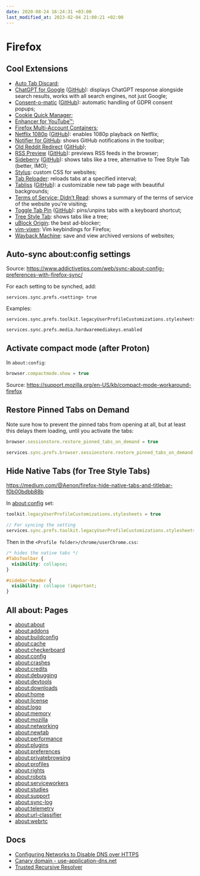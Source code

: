 ```yaml
---
date: 2020-08-24 16:24:31 +03:00
last_modified_at: 2023-02-04 21:00:21 +02:00
---
```


# Firefox

## Cool Extensions

- [Auto Tab Discard](https://addons.mozilla.org/en-US/firefox/addon/auto-tab-discard/);
- [ChatGPT for Google](https://addons.mozilla.org/en-US/firefox/addon/chatgpt-for-google/) ([GitHub](https://github.com/wong2/chatgpt-google-extension)): displays ChatGPT response alongside search results, works with all search engines, not just Google;
- [Consent-o-matic](https://addons.mozilla.org/en-US/firefox/addon/consent-o-matic/) ([GitHub](https://github.com/cavi-au/Consent-O-Matic)): automatic handling of GDPR consent popups;
- [Cookie Quick Manager](https://addons.mozilla.org/en-US/firefox/addon/cookie-quick-manager/);
- [Enhancer for YouTube™](https://addons.mozilla.org/en-US/firefox/addon/enhancer-for-youtube/);
- [Firefox Multi-Account Containers](https://addons.mozilla.org/en-US/firefox/addon/multi-account-containers/);
- [Netflix 1080p](https://addons.mozilla.org/en-US/firefox/addon/netflix-1080p-firefox/) ([GitHub](https://github.com/TheGoddessInari/netflix-1080p-firefox)): enables 1080p playback on Netflix;
- [Notifier for GitHub](https://addons.mozilla.org/en-US/firefox/addon/notifier-for-github/): shows GitHub notifications in the toolbar;
- [Old Reddit Redirect](https://addons.mozilla.org/en-US/firefox/addon/old-reddit-redirect/) ([GitHub](https://github.com/tom-james-watson/old-reddit-redirect));
- [RSS Preview](https://addons.mozilla.org/en-US/firefox/addon/rsspreview/) ([GitHub](https://github.com/aureliendavid/rsspreview)): previews RSS feeds in the browser;
- [Sideberry](https://addons.mozilla.org/en-US/firefox/addon/sidebery/) ([GitHub](https://github.com/mbnuqw/sidebery)): shows tabs like a tree, alternative to Tree Style Tab (better, IMO);
- [Stylus](https://addons.mozilla.org/en-US/firefox/addon/styl-us/): custom CSS for websites;
- [Tab Reloader](https://addons.mozilla.org/en-US/firefox/addon/tab-reloader/): reloads tabs at a specified interval;
- [Tabliss](https://addons.mozilla.org/en-US/firefox/addon/tabliss/) ([GitHub](https://github.com/joelshepherd/tabliss)): a customizable new tab page with beautiful backgrounds;
- [Terms of Service; Didn’t Read](https://addons.mozilla.org/en-US/firefox/addon/terms-of-service-didnt-read/): shows a summary of the terms of service of the website you're visiting;
- [Toggle Tab Pin](https://addons.mozilla.org/en-US/firefox/addon/toggle-pin-tab/) ([GitHub](https://github.com/andreicristianpetcu/toggle-pin-tab)): pins/unpins tabs with a keyboard shortcut;
- [Tree Style Tab](https://addons.mozilla.org/en-US/firefox/addon/tree-style-tab/): shows tabs like a tree;
- [uBlock Origin](https://addons.mozilla.org/en-US/firefox/addon/ublock-origin/): the best ad-blocker;
- [vim-vixen](https://github.com/ueokande/vim-vixen): Vim keybindings for Firefox;
- [Wayback Machine](https://addons.mozilla.org/en-US/firefox/addon/wayback-machine_new/): save and view archived versions of websites;

## Auto-sync about:config settings

Source:
<https://www.addictivetips.com/web/sync-about-config-preferences-with-firefox-sync/>

For each setting to be synched, add:

``` 
services.sync.prefs.<setting> true
```

Examples:

```
services.sync.prefs.toolkit.legacyUserProfileCustomizations.stylesheets

services.sync.prefs.media.hardwaremediakeys.enabled
```

## Activate compact mode (after Proton)

In `about:config`:

```js
browser.compactmode.show = true
```

Source: <https://support.mozilla.org/en-US/kb/compact-mode-workaround-firefox>

## Restore Pinned Tabs on Demand

Note sure how to prevent the pinned tabs from opening at all, but at least this delays them loading, until you activate the tabs:

``` js
browser.sessionstore.restore_pinned_tabs_on_demand = true

services.sync.prefs.browser.sessionstore.restore_pinned_tabs_on_demand = true
```

## Hide Native Tabs (for Tree Style Tabs)

<https://medium.com/@Aenon/firefox-hide-native-tabs-and-titlebar-f0b00bdbb88b>

In [about:config](about:config) set:

``` js
toolkit.legacyUserProfileCustomizations.stylesheets = true

// For syncing the setting
services.sync.prefs.toolkit.legacyUserProfileCustomizations.stylesheets = true
```

Then in the `<Profile folder>/chrome/userChrome.css`:

``` css
/* hides the native tabs */
#TabsToolbar {
  visibility: collapse;
}

#sidebar-header {
  visibility: collapse !important;
}
```

## All about: Pages

- [about:about](about:about)
- [about:addons](about:addons)
- [about:buildconfig](about:buildconfig)
- [about:cache](about:cache)
- [about:checkerboard](about:checkerboard)
- [about:config](about:config)
- [about:crashes](about:crashes)
- [about:credits](about:credits)
- [about:debugging](about:debugging)
- [about:devtools](about:devtools)
- [about:downloads](about:downloads)
- [about:home](about:home)
- [about:license](about:license)
- [about:logo](about:logo)
- [about:memory](about:memory)
- [about:mozilla](about:mozilla)
- [about:networking](about:networking)
- [about:newtab](about:newtab)
- [about:performance](about:performance)
- [about:plugins](about:plugins)
- [about:preferences](about:preferences)
- [about:privatebrowsing](about:privatebrowsing)
- [about:profiles](about:profiles)
- [about:rights](about:rights)
- [about:robots](about:robots)
- [about:serviceworkers](about:serviceworkers)
- [about:studies](about:studies)
- [about:support](about:support)
- [about:sync-log](about:sync-log)
- [about:telemetry](about:telemetry)
- [about:url-classifier](about:url-classifier)
- [about:webrtc](about:webrtc)

## Docs

- [Configuring Networks to Disable DNS over HTTPS](https://support.mozilla.org/ro/kb/configuring-networks-disable-dns-over-https)
- [Canary domain - use-application-dns.net](https://support.mozilla.org/en-US/kb/canary-domain-use-application-dnsnet)
- [Trusted Recursive Resolver](https://wiki.mozilla.org/Trusted_Recursive_Resolver)